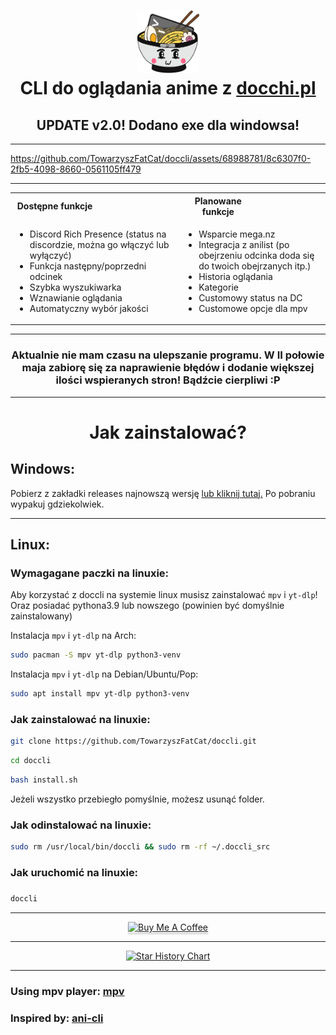 <h1 align="center">
<img src="icon_1.png" alt="Icon" width="100" height="100"> <br>
CLI do oglądania anime z <a href="https://docchi.pl/">docchi.pl</a>
</h1>

<h2 align="center">
UPDATE v2.0! Dodano exe dla windowsa!
</h2>

---

https://github.com/TowarzyszFatCat/doccli/assets/68988781/8c6307f0-2fb5-4098-8660-0561105ff479

---

<table align="center">
<tr>
    <th><div style="width:50%">Dostępne funkcje</div></th>
    <th><div style="width:50%">Planowane funkcje</div></th>
</tr>
<tr>
<td>

- Discord Rich Presence (status na discordzie, można go włączyć lub wyłączyć)
- Funkcja następny/poprzedni odcinek
- Szybka wyszukiwarka
- Wznawianie oglądania
- Automatyczny wybór jakości

</td>
<td>

- Wsparcie mega.nz
- Integracja z anilist (po obejrzeniu odcinka doda się do twoich obejrzanych itp.)
- Historia oglądania
- Kategorie
- Customowy status na DC
- Customowe opcje dla mpv

</td>
</tr>
</table>

---

<h3 align="center">Aktualnie nie mam czasu na ulepszanie programu. W II połowie maja zabiorę się za naprawienie błędów i dodanie większej ilości wspieranych stron! Bądźcie cierpliwi :P</h3>

---
<h1 align="center">
    Jak zainstalować?
</h1>

## Windows:
Pobierz z zakładki releases najnowszą wersję <a href="https://github.com/TowarzyszFatCat/doccli/releases/download/v2.0/doccli.zip">lub kliknij tutaj.</a> Po pobraniu wypakuj gdziekolwiek.

---

## Linux:

### Wymagagane paczki na linuxie:
Aby korzystać z doccli na systemie linux musisz zainstalować `mpv` i `yt-dlp`! Oraz posiadać pythona3.9 lub nowszego (powinien być domyślnie zainstalowany)

Instalacja `mpv` i `yt-dlp` na Arch:
```bash
sudo pacman -S mpv yt-dlp python3-venv
```

Instalacja `mpv` i `yt-dlp` na Debian/Ubuntu/Pop:
```bash
sudo apt install mpv yt-dlp python3-venv
```

### Jak zainstalować na linuxie:
```bash
git clone https://github.com/TowarzyszFatCat/doccli.git
```
```bash
cd doccli
```
```bash
bash install.sh
```
Jeżeli wszystko przebiegło pomyślnie, możesz usunąć folder.

### Jak odinstalować na linuxie:
```bash
sudo rm /usr/local/bin/doccli && sudo rm -rf ~/.doccli_src
```

### Jak uruchomić na linuxie:
#####
```bash
doccli
```

---

<p align="center">
<a href="https://www.buymeacoffee.com/towarzyszfatcat" target="_blank"><img src="https://www.buymeacoffee.com/assets/img/custom_images/orange_img.png" alt="Buy Me A Coffee" style="height: 82px !important;width: 348px !important;box-shadow: 0px 3px 2px 0px rgba(190, 190, 190, 0.5) !important;-webkit-box-shadow: 0px 3px 2px 0px rgba(190, 190, 190, 0.5) !important;" ></a>
</p>


---

<div align="center">
    
[![Star History Chart](https://api.star-history.com/svg?repos=TowarzyszFatCat/doccli&type=Date)](https://star-history.com/)

</div>

---

### Using mpv player: <a href="https://github.com/mpv-player/mpv">mpv</a>
### Inspired by: <a href="https://github.com/pystardust/ani-cli">ani-cli</a>

